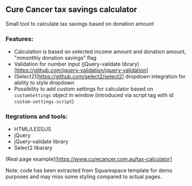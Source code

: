 ## Cure Cancer tax savings calculator

Small tool to calculate tax savings based on donation amount

### Features:
- Calculation is based on selected income amount and donation amount, "mmonthly donation savings" flag
- Validation for number input (jQuery-validate library)[https://github.com/jquery-validation/jquery-validation]
- (Select2)[https://github.com/select2/select2] dropdown integration for ability to style dropdown
- Possibility to add custom settings for calculator based on `customSettings` object in window (introduced via script tag with id `custom-settings-script`)

### Itegrations and tools:
- HTML/LESS/JS
- jQuery
- jQuery-validate library
- Select2 libarary

(Real page example)[https://www.curecancer.com.au/tax-calculator]

Note: code has been extracted from Squarespace template for demo purposes and may miss some styling compared to actual pages.